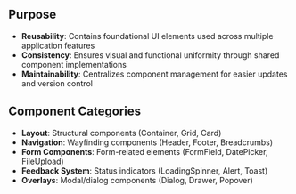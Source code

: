 ## Purpose

- **Reusability**: Contains foundational UI elements used across multiple application features
- **Consistency**: Ensures visual and functional uniformity through shared component implementations
- **Maintainability**: Centralizes component management for easier updates and version control

## Component Categories

- **Layout**: Structural components (Container, Grid, Card)
- **Navigation**: Wayfinding components (Header, Footer, Breadcrumbs)
- **Form Components**: Form-related elements (FormField, DatePicker, FileUpload)
- **Feedback System**: Status indicators (LoadingSpinner, Alert, Toast)
- **Overlays**: Modal/dialog components (Dialog, Drawer, Popover)
